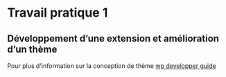 # Travail pratique 1
## Développement d’une extension et amélioration d’un thème

Pour plus d'information sur la conception de thème
[wp developper guide](https://developer.wordpress.org/)